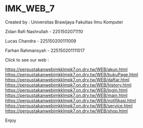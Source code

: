 # IMK_WEB_7
Created by :
Universitas Brawijaya Fakultas Ilmu Komputer

Zidan Rafi Nashrullah - 2251502071110

Lucas Chandra - 225150200111009

Farhan Rahmansyah - 225150201111017

Click to see our web :

https://perpustakanwebimkklmpk7.on.drv.tw/WEB/akun.html
https://perpustakanwebimkklmpk7.on.drv.tw/WEB/bukuPage.html
https://perpustakanwebimkklmpk7.on.drv.tw/WEB/daftar.html
https://perpustakanwebimkklmpk7.on.drv.tw/WEB/history.html
https://perpustakanwebimkklmpk7.on.drv.tw/WEB/login.html
https://perpustakanwebimkklmpk7.on.drv.tw/WEB/main.html
https://perpustakanwebimkklmpk7.on.drv.tw/WEB/notifikasi.html
https://perpustakanwebimkklmpk7.on.drv.tw/WEB/service.html
https://perpustakanwebimkklmpk7.on.drv.tw/WEB/shop.html

Enjoy
